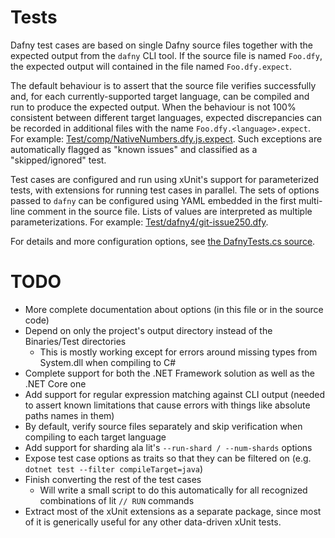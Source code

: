# Tests

Dafny test cases are based on single Dafny source files together with the expected output from the `dafny` CLI tool. If the source file is named `Foo.dfy`, the expected output will contained in the file named `Foo.dfy.expect`.

The default behaviour is to assert that the source file verifies successfully and, for each currently-supported target language, can be compiled and run to produce the expected output. When the behaviour is not 100% consistent between different target languages, expected discrepancies can be recorded in additional files with the name `Foo.dfy.<language>.expect`. For example: [Test/comp/NativeNumbers.dfy.js.expect](Test/comp/NativeNumbers.dfy.js.expect). Such exceptions are automatically flagged as "known issues" and classified as a "skipped/ignored" test.

Test cases are configured and run using xUnit's support for parameterized tests, with extensions for running test cases in parallel. The sets of options passed to `dafny` can be configured using YAML embedded in the first multi-line comment in the source file. Lists of values are interpreted as multiple parameterizations. For example: [Test/dafny4/git-issue250.dfy](Test/dafny4/git-issue250.dfy).

For details and more configuration options, see [the DafnyTests.cs source](Test/DafnyTests/DafnyTests.cs).

# TODO

* More complete documentation about options (in this file or in the source code)
* Depend on only the project's output directory instead of the Binaries/Test directories
  * This is mostly working except for errors around missing types from System.dll when compiling to C#
* Complete support for both the .NET Framework solution as well as the .NET Core one
* Add support for regular expression matching against CLI output (needed to assert known limitations that cause errors with things like absolute paths names in them)
* By default, verify source files separately and skip verification when compiling to each target language
* Add support for sharding ala lit's `--run-shard / --num-shards` options
* Expose test case options as traits so that they can be filtered on (e.g. `dotnet test --filter compileTarget=java`)
* Finish converting the rest of the test cases
  * Will write a small script to do this automatically for all recognized combinations of lit `// RUN` commands
* Extract most of the xUnit extensions as a separate package, since most of it is generically useful for any other data-driven xUnit tests.
